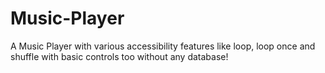 # Music-Player
A Music Player with various accessibility features like loop, loop once and shuffle with basic controls too without any database!
